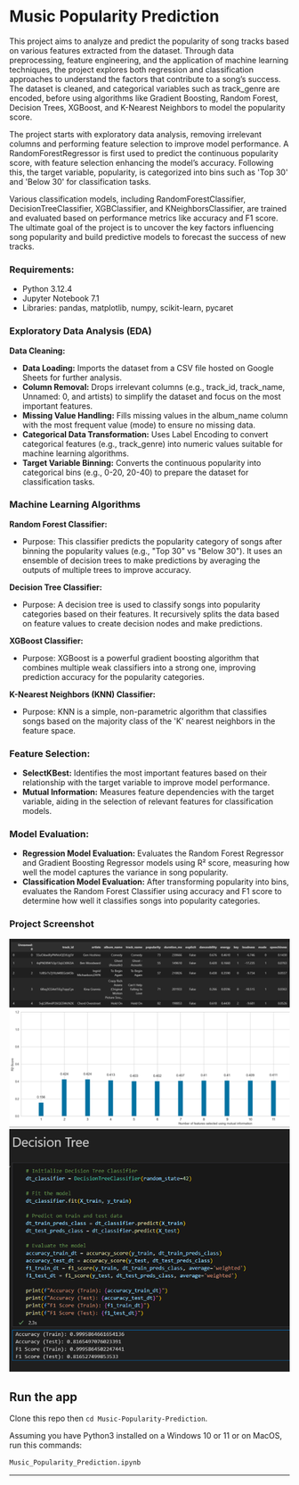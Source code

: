 # Music Popularity Prediction

This project aims to analyze and predict the popularity of song tracks based on various features extracted from the dataset. Through data preprocessing, feature engineering, and the application of machine learning techniques, the project explores both regression and classification approaches to understand the factors that contribute to a song’s success. The dataset is cleaned, and categorical variables such as track_genre are encoded, before using algorithms like Gradient Boosting, Random Forest, Decision Trees, XGBoost, and K-Nearest Neighbors to model the popularity score.

The project starts with exploratory data analysis, removing irrelevant columns and performing feature selection to improve model performance. A RandomForestRegressor is first used to predict the continuous popularity score, with feature selection enhancing the model’s accuracy. Following this, the target variable, popularity, is categorized into bins such as 'Top 30' and 'Below 30' for classification tasks.

Various classification models, including RandomForestClassifier, DecisionTreeClassifier, XGBClassifier, and KNeighborsClassifier, are trained and evaluated based on performance metrics like accuracy and F1 score. The ultimate goal of the project is to uncover the key factors influencing song popularity and build predictive models to forecast the success of new tracks.

### Requirements:
- Python 3.12.4
- Jupyter Notebook 7.1
- Libraries: pandas, matplotlib, numpy, scikit-learn, pycaret

### Exploratory Data Analysis (EDA)
**Data Cleaning:**
- **Data Loading:** Imports the dataset from a CSV file hosted on Google Sheets for further analysis.
- **Column Removal:** Drops irrelevant columns (e.g., track_id, track_name, Unnamed: 0, and artists) to simplify the dataset and focus on the most important features.
- **Missing Value Handling:** Fills missing values in the album_name column with the most frequent value (mode) to ensure no missing data.
- **Categorical Data Transformation:** Uses Label Encoding to convert categorical features (e.g., track_genre) into numeric values suitable for machine learning algorithms.
- **Target Variable Binning:** Converts the continuous popularity into categorical bins (e.g., 0-20, 20-40) to prepare the dataset for classification tasks.
  
### Machine Learning Algorithms
**Random Forest Classifier:**
- Purpose: This classifier predicts the popularity category of songs after binning the popularity values (e.g., "Top 30" vs "Below 30"). It uses an ensemble of decision trees to make predictions by averaging the outputs of multiple trees to improve accuracy.

**Decision Tree Classifier:**
- Purpose: A decision tree is used to classify songs into popularity categories based on their features. It recursively splits the data based on feature values to create decision nodes and make predictions.

**XGBoost Classifier:**
- Purpose: XGBoost is a powerful gradient boosting algorithm that combines multiple weak classifiers into a strong one, improving prediction accuracy for the popularity categories.

**K-Nearest Neighbors (KNN) Classifier:**
- Purpose: KNN is a simple, non-parametric algorithm that classifies songs based on the majority class of the 'K' nearest neighbors in the feature space.
  
### Feature Selection:
- **SelectKBest:** Identifies the most important features based on their relationship with the target variable to improve model performance.
- **Mutual Information:** Measures feature dependencies with the target variable, aiding in the selection of relevant features for classification models.

### Model Evaluation:
- **Regression Model Evaluation:** Evaluates the Random Forest Regressor and Gradient Boosting Regressor models using R² score, measuring how well the model captures the variance in song popularity.
- **Classification Model Evaluation:** After transforming popularity into bins, evaluates the Random Forest Classifier using accuracy and F1 score to determine how well it classifies songs into popularity categories.

### Project Screenshot
![Alt text](https://github.com/brianwpiano/Music-Popularity-Prediction/blob/main/Screenshot%202024-11-22%20201135.png)
![Alt text](https://github.com/brianwpiano/Music-Popularity-Prediction/blob/main/Screenshot%202024-11-22%20201159.png)
![Alt text](https://github.com/brianwpiano/Music-Popularity-Prediction/blob/main/Screenshot%202024-11-22%20204232.png)


## Run the app

Clone this repo then `cd Music-Popularity-Prediction`.

Assuming you have Python3 installed on a Windows 10 or 11 or on MacOS, run this commands:

``` bash
Music_Popularity_Prediction.ipynb
```

---
